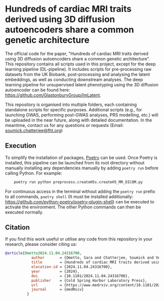 # Hundreds of cardiac MRI traits derived using 3D diffusion autoencoders share a common genetic architecture

The official code for the paper, "Hundreds of cardiac MRI traits derived using 3D diffusion autoencoders share a common genetic architecture". This repository contains all scripts used in this project, except for the deep learning pipeline (DL-pipeline). It includes scripts for pre-processing raw datasets from the UK Biobank, post-processing and analysing the latent embeddings, as well as conducting downstream analyses. The deep learning pipeline for unsupervised latent phenotyping using the 3D diffusion autoencoder can be found here: https://github.com/GlastonburyGroup/ImLatent.

This repository is organised into multiple folders, each containing standalone scripts for specific purposes. Additional scripts (e.g., for launching GWAS, performing post-GWAS analyses, PRS modelling, etc.) will be uploaded in the near future, along with detailed documentation. In the meantime, contact us for any questions or requests (Email: soumick.chatterjee@fht.org)

## Execution
To simplify the installation of packages, [Poetry](https://python-poetry.org/) can be used. Once Poetry is installed, this pipeline can be launched from its root directory without manually installing any dependencies manually by adding `poetry run` before calling Python. For example:
```python
    poetry run python preprocess.createH5s.createH5_MR_DICOM.py
```
For continuous access in the terminal without adding the `poetry run` prefix to all commands, `poetry shell` (It must be installed additionally: https://github.com/python-poetry/poetry-plugin-shell) can be executed to activate the environment. The other Python commands can then be executed normally.

## Citation
If you find this work useful or utilise any code from this repository in your research, please consider citing us:
```bibtex
@article{Ometto2024.11.04.24316700,
            author       = {Ometto, Sara and Chatterjee, Soumick and Vergani, Andrea Mario and Landini, Arianna and Sharapov, Sodbo and Giacopuzzi, Edoardo and Visconti, Alessia and Bianchi, Emanuele and Santonastaso, Federica and Soda, Emanuel M and Cisternino, Francesco and Pivato, Carlo Andrea and Ieva, Francesca and Di Angelantonio, Emanuele and Pirastu, Nicola and Glastonbury, Craig A},
            title        = {Hundreds of cardiac MRI traits derived using 3D diffusion autoencoders share a common genetic architecture},
            elocation-id = {2024.11.04.24316700},
            year         = {2024},
            doi          = {10.1101/2024.11.04.24316700},
            publisher    = {Cold Spring Harbor Laboratory Press},
            url          = {https://www.medrxiv.org/content/10.1101/2024.11.04.24316700},
            journal      = {medRxiv}
          }  
```
